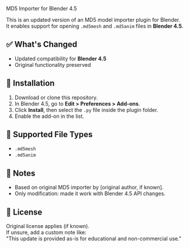  MD5 Importer for Blender 4.5

This is an updated version of an MD5 model importer plugin for Blender.  
It enables support for opening `.md5mesh` and `.md5anim` files in **Blender 4.5**.

## ✅ What's Changed
- Updated compatibility for **Blender 4.5**
- Original functionality preserved

## 🔧 Installation
1. Download or clone this repository.
2. In Blender 4.5, go to **Edit > Preferences > Add-ons**.
3. Click **Install**, then select the `.py` file inside the plugin folder.
4. Enable the add-on in the list.

## 📁 Supported File Types
- `.md5mesh`
- `.md5anim`

## 📝 Notes
- Based on original MD5 importer by [original author, if known].
- Only modification: made it work with Blender 4.5 API changes.

## 📜 License
Original license applies (if known).  
If unsure, add a custom note like:  
"This update is provided as-is for educational and non-commercial use."

